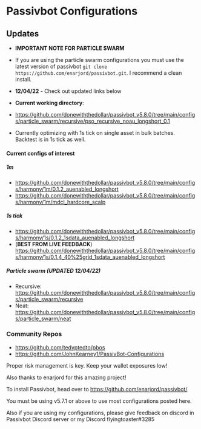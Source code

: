 # Passivbot Configurations
## Updates
  * **IMPORTANT NOTE FOR PARTICLE SWARM**
   * If you are using the particle swarm configurations you must use the latest version of passivbot ``git clone https://github.com/enarjord/passivbot.git``. I recommend a clean install. 
   
  * **12/04/22** - Check out updated links below
  
  * **Current working directory**:
  * https://github.com/donewiththedollar/passivbot_v5.8.0/tree/main/configs/particle_swarm/recursive/pso_recursive_noau_longshort_0.1
  * Currently optimizing with 1s tick on single asset in bulk batches. Backtest is in 1s tick as well.
#### Current configs of interest
##### 1m
  * https://github.com/donewiththedollar/passivbot_v5.8.0/tree/main/configs/harmony/1m/0.1.2_auenabled_longshort
  * https://github.com/donewiththedollar/passivbot_v5.8.0/tree/main/configs/harmony/1m/mdcl_hardcore_scalp
##### 1s tick
  * https://github.com/donewiththedollar/passivbot_v5.8.0/tree/main/configs/harmony/1s/0.1.2_1sdata_auenabled_longshort
  * (**BEST FROM LIVE FEEDBACK**) https://github.com/donewiththedollar/passivbot_v5.8.0/tree/main/configs/harmony/1s/0.1.4_40%25grid_1sdata_auenabled_longshort
##### Particle swarm (**UPDATED 12/04/22**)
  * Recursive: https://github.com/donewiththedollar/passivbot_v5.8.0/tree/main/configs/particle_swarm/recursive
  * Neat: https://github.com/donewiththedollar/passivbot_v5.8.0/tree/main/configs/particle_swarm/neat
  
### Community Repos
  * https://github.com/tedyptedto/pbos
  * https://github.com/JohnKearney1/PassivBot-Configurations
  

Proper risk management is key. Keep your wallet exposures low!

Also thanks to enarjord for this amazing project!

To install Passivbot, head over to https://github.com/enarjord/passivbot/

You must be using v5.7.1 or above to use most configurations posted here.

Also if you are using my configurations, please give feedback on discord in Passivbot Discord server or my Discord flyingtoaster#3285
